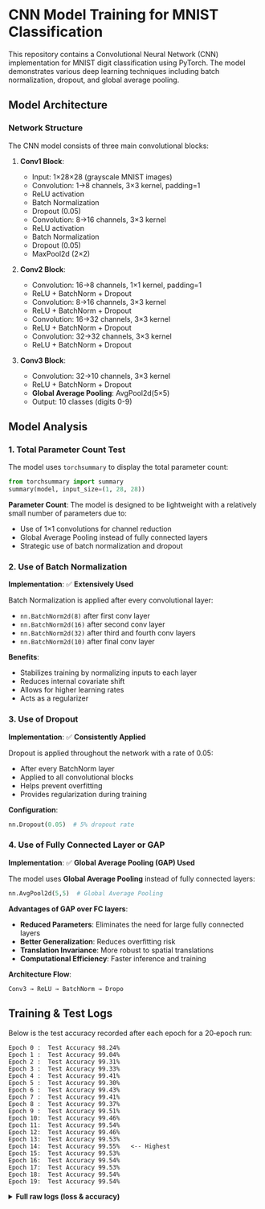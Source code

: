# CNN Model Training for MNIST Classification

This repository contains a Convolutional Neural Network (CNN) implementation for MNIST digit classification using PyTorch. The model demonstrates various deep learning techniques including batch normalization, dropout, and global average pooling.

## Model Architecture

### Network Structure
The CNN model consists of three main convolutional blocks:

1. **Conv1 Block**: 
   - Input: 1×28×28 (grayscale MNIST images)
   - Convolution: 1→8 channels, 3×3 kernel, padding=1
   - ReLU activation
   - Batch Normalization
   - Dropout (0.05)
   - Convolution: 8→16 channels, 3×3 kernel
   - ReLU activation
   - Batch Normalization
   - Dropout (0.05)
   - MaxPool2d (2×2)

2. **Conv2 Block**:
   - Convolution: 16→8 channels, 1×1 kernel, padding=1
   - ReLU + BatchNorm + Dropout
   - Convolution: 8→16 channels, 3×3 kernel
   - ReLU + BatchNorm + Dropout
   - Convolution: 16→32 channels, 3×3 kernel
   - ReLU + BatchNorm + Dropout
   - Convolution: 32→32 channels, 3×3 kernel
   - ReLU + BatchNorm + Dropout

3. **Conv3 Block**:
   - Convolution: 32→10 channels, 3×3 kernel
   - ReLU + BatchNorm + Dropout
   - **Global Average Pooling**: AvgPool2d(5×5)
   - Output: 10 classes (digits 0-9)

## Model Analysis

### 1. Total Parameter Count Test
The model uses `torchsummary` to display the total parameter count:
```python
from torchsummary import summary
summary(model, input_size=(1, 28, 28))
```

**Parameter Count**: The model is designed to be lightweight with a relatively small number of parameters due to:
- Use of 1×1 convolutions for channel reduction
- Global Average Pooling instead of fully connected layers
- Strategic use of batch normalization and dropout

### 2. Use of Batch Normalization
**Implementation**: ✅ **Extensively Used**

Batch Normalization is applied after every convolutional layer:
- `nn.BatchNorm2d(8)` after first conv layer
- `nn.BatchNorm2d(16)` after second conv layer  
- `nn.BatchNorm2d(32)` after third and fourth conv layers
- `nn.BatchNorm2d(10)` after final conv layer

**Benefits**:
- Stabilizes training by normalizing inputs to each layer
- Reduces internal covariate shift
- Allows for higher learning rates
- Acts as a regularizer

### 3. Use of Dropout
**Implementation**: ✅ **Consistently Applied**

Dropout is applied throughout the network with a rate of 0.05:
- After every BatchNorm layer
- Applied to all convolutional blocks
- Helps prevent overfitting
- Provides regularization during training

**Configuration**:
```python
nn.Dropout(0.05)  # 5% dropout rate
```

### 4. Use of Fully Connected Layer or GAP
**Implementation**: ✅ **Global Average Pooling (GAP) Used**

The model uses **Global Average Pooling** instead of fully connected layers:
```python
nn.AvgPool2d(5,5)  # Global Average Pooling
```

**Advantages of GAP over FC layers**:
- **Reduced Parameters**: Eliminates the need for large fully connected layers
- **Better Generalization**: Reduces overfitting risk
- **Translation Invariance**: More robust to spatial translations
- **Computational Efficiency**: Faster inference and training

**Architecture Flow**:
```
Conv3 → ReLU → BatchNorm → Dropo
```

## Training & Test Logs

Below is the test accuracy recorded after each epoch for a 20‑epoch run:

```
Epoch 0 :  Test Accuracy 98.24%
Epoch 1 :  Test Accuracy 99.04%
Epoch 2 :  Test Accuracy 99.31%
Epoch 3 :  Test Accuracy 99.33%
Epoch 4 :  Test Accuracy 99.41%
Epoch 5 :  Test Accuracy 99.30%
Epoch 6 :  Test Accuracy 99.43%
Epoch 7 :  Test Accuracy 99.41%
Epoch 8 :  Test Accuracy 99.37%
Epoch 9 :  Test Accuracy 99.51%
Epoch 10:  Test Accuracy 99.46%
Epoch 11:  Test Accuracy 99.54%
Epoch 12:  Test Accuracy 99.46%
Epoch 13:  Test Accuracy 99.53%
Epoch 14:  Test Accuracy 99.55%   <-- Highest
Epoch 15:  Test Accuracy 99.53%
Epoch 16:  Test Accuracy 99.54%
Epoch 17:  Test Accuracy 99.53%
Epoch 18:  Test Accuracy 99.54%
Epoch 19:  Test Accuracy 99.54%
```

<details>
<summary><strong>Full raw logs (loss & accuracy)</strong></summary>

```
 Epoch: 0
Test set: Average loss: 0.1335, Accuracy: 9824/10000 (98.24%)

 Epoch: 1
Test set: Average loss: 0.0958, Accuracy: 9904/10000 (99.04%)

 Epoch: 2
Test set: Average loss: 0.0938, Accuracy: 9931/10000 (99.31%)

 Epoch: 3
Test set: Average loss: 0.0859, Accuracy: 9933/10000 (99.33%)

 Epoch: 4
Test set: Average loss: 0.0813, Accuracy: 9941/10000 (99.41%)

 Epoch: 5
Test set: Average loss: 0.0957, Accuracy: 9930/10000 (99.30%)

 Epoch: 6
Test set: Average loss: 0.0888, Accuracy: 9943/10000 (99.43%)

 Epoch: 7
Test set: Average loss: 0.0919, Accuracy: 9941/10000 (99.41%)

 Epoch: 8
Test set: Average loss: 0.0896, Accuracy: 9937/10000 (99.37%)

 Epoch: 9
Test set: Average loss: 0.0925, Accuracy: 9951/10000 (99.51%)

 Epoch: 10
Test set: Average loss: 0.0926, Accuracy: 9946/10000 (99.46%)

 Epoch: 11
Test set: Average loss: 0.0899, Accuracy: 9954/10000 (99.54%)

 Epoch: 12
Test set: Average loss: 0.0891, Accuracy: 9946/10000 (99.46%)

 Epoch: 13
Test set: Average loss: 0.0888, Accuracy: 9953/10000 (99.53%)

 Epoch: 14
Test set: Average loss: 0.0895, Accuracy: 9955/10000 (99.55%)

 Epoch: 15
Test set: Average loss: 0.0874, Accuracy: 9953/10000 (99.53%)

 Epoch: 16
Test set: Average loss: 0.0907, Accuracy: 9954/10000 (99.54%)

 Epoch: 17
Test set: Average loss: 0.0905, Accuracy: 9953/10000 (99.53%)

 Epoch: 18
Test set: Average loss: 0.0877, Accuracy: 9954/10000 (99.54%)

 Epoch: 19
Test set: Average loss: 0.0902, Accuracy: 9954/10000 (99.54%)
```
</details>

